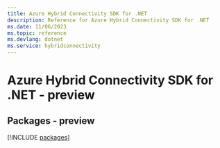 ```yaml
---
title: Azure Hybrid Connectivity SDK for .NET
description: Reference for Azure Hybrid Connectivity SDK for .NET
ms.date: 11/06/2023
ms.topic: reference
ms.devlang: dotnet
ms.service: hybridconnectivity
---
```

# Azure Hybrid Connectivity SDK for .NET - preview
## Packages - preview
[!INCLUDE [packages](hybrid-connectivity-index.md)]